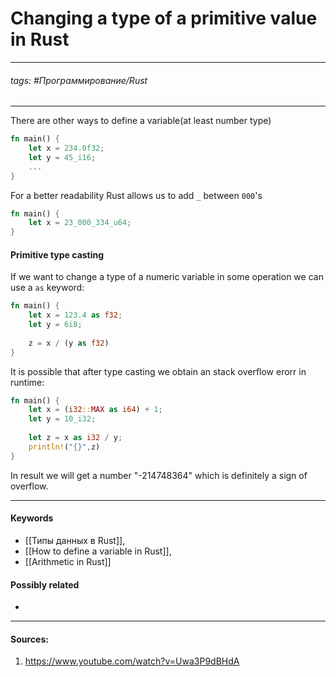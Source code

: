 # Changing a type of a primitive value in Rust
***
###### tags: #Программирование/Rust  
***
There are other ways to define a variable(at least number type)
```rust
fn main() {
	let x = 234.0f32;
	let y = 45_i16;
	...
}
```
For a better readability Rust allows us to add `_` between `000`'s
```rust
fn main() {
	let x = 23_000_334_u64;
}
```
#### Primitive type casting
If we want to change a type of a numeric variable in some operation we can use a `as` keyword:
```rust
fn main() {
	let x = 123.4 as f32;
	let y = 6i8;
	
	z = x / (y as f32)
}
```
It is possible that after type casting we obtain an stack overflow erorr in runtime:
```rust
fn main() {
	let x = (i32::MAX as i64) + 1;
	let y = 10_i32;
	
	let z = x as i32 / y;
	println!("{}",z)
}
```
In result we will get a number "-214748364" which is definitely a sign of overflow.
***
#### Keywords
- [[Типы данных в Rust]],
- [[How to define a variable in Rust]],
- [[Arithmetic in Rust]]
#### Possibly related
- 
***
#### Sources:
1. https://www.youtube.com/watch?v=Uwa3P9dBHdA